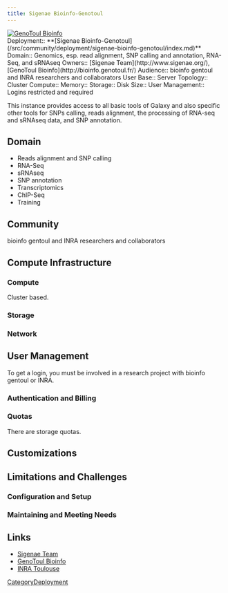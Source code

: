 ```yaml
---
title: Sigenae Bioinfo-Genotoul
---
```

<div class='center'>
<a href='http://bioinfo.genotoul.fr/'><img src="/src/images/logos/GenoToulLogo.png" alt="GenoToul Bioinfo"  /></a>
</div>





<div class='deploymentbox'>
 Deployment:: **[Sigenae Bioinfo-Genotoul](/src/community/deployment/sigenae-bioinfo-genotoul/index.md)**
 Domain:: Genomics, esp. read alignment, SNP calling and annotation, RNA-Seq, and sRNAseq
 Owners:: [Sigenae Team](http://www.sigenae.org/), [GenoToul Bioinfo](http://bioinfo.genotoul.fr/)
 Audience:: bioinfo gentoul and INRA researchers and collaborators   
 User Base:: 
 Server Topology:: Cluster
 Compute:: 
 Memory:: 
 Storage::
 Disk Size::
 User Management:: Logins restricted and required
</div>

This instance provides access to all basic tools of Galaxy and also specific other tools for SNPs calling, reads alignment, the processing of RNA-seq and sRNAseq data, and SNP annotation.

## Domain

* Reads alignment and SNP calling
* RNA-Seq
* sRNAseq
* SNP annotation
* Transcriptomics
* ChIP-Seq 
* Training

## Community

bioinfo gentoul and INRA researchers and collaborators   

## Compute Infrastructure

### Compute

Cluster based.

### Storage

### Network

## User Management

To get a login, you must be involved in a research project with bioinfo gentoul or INRA. 

### Authentication and Billing

### Quotas

There are storage quotas.

## Customizations

## Limitations and Challenges

### Configuration and Setup

### Maintaining and Meeting Needs

## Links

* [Sigenae Team](http://www.sigenae.org/)
* [GenoToul Bioinfo](http://bioinfo.genotoul.fr/)
* [INRA Toulouse](http://www.toulouse.inra.fr/)

[CategoryDeployment](/src/category-deployment/index.md)

